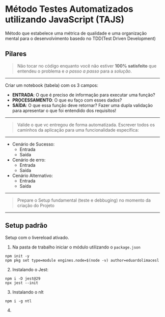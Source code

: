 # Método Testes Automatizados utilizando JavaScript (TAJS)

Método que estabelece uma métrica de qualidade e uma organização mental para o desenvolvimento basedo no TDD(Test Driven Development)

## Pilares
> Não tocar no código enquanto você não estiver **100% satisfeito** que entendeu o problema e *o passo a passo* para a *solução*.
---
Criar um notebook (tabela) com os 3 campos:
- **ENTRADA**: O que é preciso de informação para executar uma função?
- **PROCESSAMENTO**: O que eu faço com esses dados?
- **SAÍDA**: O que essa função deve retornar?
Fazer uma dupla validação para apresentar o que foi entendido dos requisitos!
---
> Valide o que vc entregou de forma automatizada. Escrever todos os caminhos da aplicação para uma funcionalidade específica:
---
- Cenário de Sucesso:
  - Entrada
  - Saída
- Cenário de erro:
  - Entrada
  - Saída
- Cenário Alternativo:
  - Entrada
  - Saída
---
> Prepare o Setup fundamental (teste e debbuging) no momento da criação do Projeto
---

## Setup padrão
Setup com o livereload ativado.

1. Na pasta de trabalho iniciar o módulo utilizando o `package.json`
```shell
npm init -y
npm pkg set type=module engines.node=$(node -v) author=eduardolimacesl  
```

2. Instalando o Jest:
```shell
npm i -D jest@29
npx jest --init
```
3. Instalando o nlt
```shell
npm i -g ntl
```
4. 